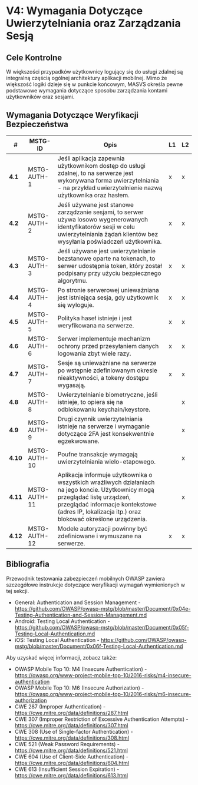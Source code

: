 # V4: Wymagania Dotyczące Uwierzytelniania oraz Zarządzania Sesją

## Cele Kontrolne

W większości przypadków użytkownicy logujący się do usługi zdalnej są integralną częścią ogólnej architektury aplikacji mobilnej. Mimo że większość logiki dzieje się w punkcie końcowym, MASVS określa pewne podstawowe wymagania dotyczące sposobu zarządzania kontami użytkowników oraz sesjami.

## Wymagania Dotyczące Weryfikacji Bezpieczeństwa

| # | MSTG-ID | Opis | L1 | L2 |
| -- | ---------- | ---------------------- | - | - |
| **4.1** | MSTG-AUTH-1 | Jeśli aplikacja zapewnia użytkownikom dostęp do usługi zdalnej, to na serwerze jest wykonywana forma uwierzytelniania - na przykład uwierzytelnienie nazwą użytkownika oraz hasłem. | x | x |
| **4.2** | MSTG-AUTH-2 | Jeśli używane jest stanowe zarządzanie sesjami, to serwer używa losowo wygenerowanych identyfikatorów sesji w celu uwierzytelniania żądań klientów bez wysyłania poświadczeń użytkownika. | x | x |
| **4.3** | MSTG-AUTH-3 | Jeśli używane jest uwierzytelnianie bezstanowe oparte na tokenach, to serwer udostępnia token, który został podpisany przy użyciu bezpiecznego algorytmu. | x | x |
| **4.4** | MSTG-AUTH-4 | Po stronie serwerowej unieważniana jest istniejąca sesja, gdy użytkownik się wyloguje. | x | x |
| **4.5** | MSTG-AUTH-5 | Polityka haseł istnieje i jest weryfikowana na serwerze. | x | x |
| **4.6** | MSTG-AUTH-6 | Serwer implementuje mechanizm ochrony przed przesyłaniem danych logowania zbyt wiele razy. | x | x |
| **4.7** | MSTG-AUTH-7 | Sesje są unieważniane na serwerze po wstępnie zdefiniowanym okresie nieaktywności, a tokeny dostępu wygasają. | x | x |
| **4.8** | MSTG-AUTH-8 | Uwierzytelnianie biometryczne, jeśli istnieje, to opiera się na odblokowaniu keychain/keystore. | | x |
| **4.9** | MSTG-AUTH-9 | Drugi czynnik uwierzytelniania istnieje na serwerze i wymaganie dotyczące 2FA jest konsekwentnie egzekwowane.  | | x |
| **4.10** | MSTG-AUTH-10 | Poufne transakcje wymagają uwierzytelniania wielo-etapowego. | | x |
| **4.11** | MSTG-AUTH-11 | Aplikacja informuje użytkownika o wszystkich wrażliwych działaniach na jego koncie. Użytkownicy mogą przeglądać listę urządzeń, przeglądać informacje kontekstowe (adres IP, lokalizacja itp.) oraz blokować określone urządzenia. | | x |
| **4.12** | MSTG-AUTH-12 | Modele autoryzacji powinny być zdefiniowane i wymuszane na serwerze. | x | x |

## Bibliografia

Przewodnik testowania zabezpieczeń mobilnych OWASP zawiera szczegółowe instrukcje dotyczące weryfikacji wymagań wymienionych w tej sekcji.

- General: Authentication and Session Management - <https://github.com/OWASP/owasp-mstg/blob/master/Document/0x04e-Testing-Authentication-and-Session-Management.md>
- Android: Testing Local Authentication - <https://github.com/OWASP/owasp-mstg/blob/master/Document/0x05f-Testing-Local-Authentication.md>
- iOS: Testing Local Authentication - <https://github.com/OWASP/owasp-mstg/blob/master/Document/0x06f-Testing-Local-Authentication.md>

Aby uzyskać więcej informacji, zobacz także:

- OWASP Mobile Top 10: M4 (Insecure Authentication) - <https://owasp.org/www-project-mobile-top-10/2016-risks/m4-insecure-authentication>
- OWASP Mobile Top 10: M6 (Insecure Authorization) - <https://owasp.org/www-project-mobile-top-10/2016-risks/m6-insecure-authorization>
- CWE 287 (Improper Authentication) - <https://cwe.mitre.org/data/definitions/287.html>
- CWE 307 (Improper Restriction of Excessive Authentication Attempts) - <https://cwe.mitre.org/data/definitions/307.html>
- CWE 308 (Use of Single-factor Authentication) - <https://cwe.mitre.org/data/definitions/308.html>
- CWE 521 (Weak Password Requirements) - <https://cwe.mitre.org/data/definitions/521.html>
- CWE 604 (Use of Client-Side Authentication) - <https://cwe.mitre.org/data/definitions/604.html>
- CWE 613 (Insufficient Session Expiration) - <https://cwe.mitre.org/data/definitions/613.html>
